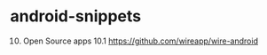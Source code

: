 # android-snippets















10. Open Source apps
10.1 https://github.com/wireapp/wire-android
